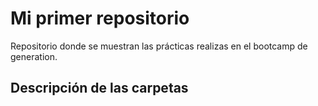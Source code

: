 # Mi primer repositorio

Repositorio donde se muestran las prácticas
realizas en el bootcamp de generation.

## Descripción de las carpetas
